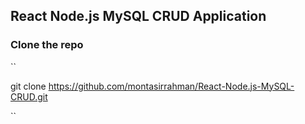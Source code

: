 ## React Node.js MySQL CRUD Application

### Clone the repo

``

git clone https://github.com/montasirrahman/React-Node.js-MySQL-CRUD.git

``
